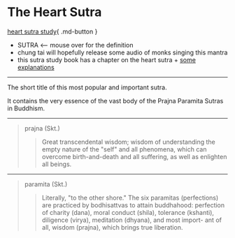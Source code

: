 # The Heart Sutra

[heart sutra study](https://www.ctworld.org.tw/Buddhist%20e-Books/Books05/index.html){ .md-button }

- SUTRA <-- mouse over for the definition
- chung tai will hopefully release some audio of monks singing this mantra
- this sutra study book has a chapter on the heart sutra + [some explanations](https://www.ctworld.org.tw/Buddhist%20e-Books/Books05/index.html)

---

The short title of this most popular and important sutra.

It contains the very essence of the vast body of the Prajna Paramita Sutras in Buddhism.

---

> prajna (Skt.)
>> Great transcendental wisdom; wisdom of understanding the empty nature of the "self" and all phenomena, which can overcome birth-and-death and all suffering, as well as enlighten all beings.

---

> paramita (Skt.)
>> Literally, "to the other shore." The six paramitas (perfections) are practiced by bodhisattvas to attain buddhahood: perfection of charity (dana), moral conduct (shila), tolerance (kshanti), diligence (virya), meditation (dhyana), and most import- ant of all, wisdom (prajna), which brings true liberation.
